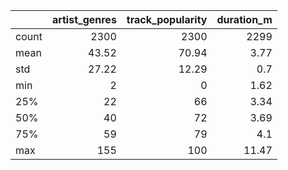 
|       |   artist_genres |   track_popularity |   duration_m |
|:------|----------------:|-------------------:|-------------:|
| count |         2300    |            2300    |      2299    |
| mean  |           43.52 |              70.94 |         3.77 |
| std   |           27.22 |              12.29 |         0.7  |
| min   |            2    |               0    |         1.62 |
| 25%   |           22    |              66    |         3.34 |
| 50%   |           40    |              72    |         3.69 |
| 75%   |           59    |              79    |         4.1  |
| max   |          155    |             100    |        11.47 |